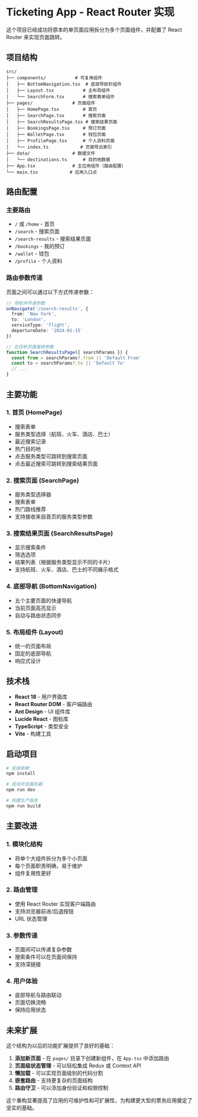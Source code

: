 # Ticketing App - React Router 实现

这个项目已经成功将原本的单页面应用拆分为多个页面组件，并配置了 React Router 来实现页面跳转。

## 项目结构

```
src/
├── components/           # 可复用组件
│   ├── BottomNavigation.tsx  # 底部导航栏组件
│   ├── Layout.tsx           # 主布局组件
│   └── SearchForm.tsx       # 搜索表单组件
├── pages/               # 页面组件
│   ├── HomePage.tsx         # 首页
│   ├── SearchPage.tsx       # 搜索页面
│   ├── SearchResultsPage.tsx # 搜索结果页面
│   ├── BookingsPage.tsx     # 预订页面
│   ├── WalletPage.tsx       # 钱包页面
│   ├── ProfilePage.tsx      # 个人资料页面
│   └── index.ts            # 页面导出索引
├── data/                # 数据文件
│   └── destinations.ts      # 目的地数据
├── App.tsx              # 主应用组件（路由配置）
└── main.tsx            # 应用入口点
```

## 路由配置

### 主要路由

- `/` 或 `/home` - 首页
- `/search` - 搜索页面
- `/search-results` - 搜索结果页面
- `/bookings` - 我的预订
- `/wallet` - 钱包
- `/profile` - 个人资料

### 路由参数传递

页面之间可以通过以下方式传递参数：

```typescript
// 导航并传递参数
onNavigate('/search-results', {
  from: 'New York',
  to: 'London',
  serviceType: 'flight',
  departureDate: '2024-01-15'
})

// 在目标页面接收参数
function SearchResultsPage({ searchParams }) {
  const from = searchParams?.from || 'Default From'
  const to = searchParams?.to || 'Default To'
  // ...
}
```

## 主要功能

### 1. 首页 (HomePage)
- 搜索表单
- 服务类型选择（航班、火车、酒店、巴士）
- 最近搜索记录
- 热门目的地
- 点击服务类型可跳转到搜索页面
- 点击最近搜索可跳转到搜索结果页面

### 2. 搜索页面 (SearchPage)
- 服务类型选择器
- 搜索表单
- 热门路线推荐
- 支持接收来自首页的服务类型参数

### 3. 搜索结果页面 (SearchResultsPage)
- 显示搜索条件
- 筛选选项
- 结果列表（根据服务类型显示不同的卡片）
- 支持航班、火车、酒店、巴士的不同展示格式

### 4. 底部导航 (BottomNavigation)
- 五个主要页面的快速导航
- 当前页面高亮显示
- 自动与路由状态同步

### 5. 布局组件 (Layout)
- 统一的页面布局
- 固定的底部导航
- 响应式设计

## 技术栈

- **React 18** - 用户界面库
- **React Router DOM** - 客户端路由
- **Ant Design** - UI 组件库
- **Lucide React** - 图标库
- **TypeScript** - 类型安全
- **Vite** - 构建工具

## 启动项目

```bash
# 安装依赖
npm install

# 启动开发服务器
npm run dev

# 构建生产版本
npm run build
```

## 主要改进

### 1. 模块化结构
- 将单个大组件拆分为多个小页面
- 每个页面职责明确，易于维护
- 组件复用性更好

### 2. 路由管理
- 使用 React Router 实现客户端路由
- 支持浏览器前进/后退按钮
- URL 状态管理

### 3. 参数传递
- 页面间可以传递复杂参数
- 搜索条件可以在页面间保持
- 支持深链接

### 4. 用户体验
- 底部导航与路由联动
- 页面切换流畅
- 保持应用状态

## 未来扩展

这个结构为以后的功能扩展提供了良好的基础：

1. **添加新页面** - 在 `pages/` 目录下创建新组件，在 `App.tsx` 中添加路由
2. **页面级状态管理** - 可以轻松集成 Redux 或 Context API
3. **懒加载** - 可以实现页面级别的代码分割
4. **嵌套路由** - 支持更复杂的页面结构
5. **路由守卫** - 可以添加身份验证和权限控制

这个重构显著提高了应用的可维护性和可扩展性，为构建更大型的票务应用奠定了坚实的基础。
